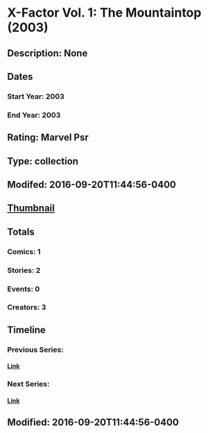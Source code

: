 # X-Factor Vol. 1: The Mountaintop (2003)
## Description: None
## Dates
### Start Year: 2003
### End Year: 2003
## Rating: Marvel Psr
## Type: collection
## Modifed: 2016-09-20T11:44:56-0400
## [Thumbnail](http://i.annihil.us/u/prod/marvel/i/mg/b/40/image_not_available.jpg)
## Totals
### Comics: 1
### Stories: 2
### Events: 0
### Creators: 3
## Timeline
### Previous Series: 
#### [Link]()
### Next Series: 
#### [Link]()
## Modified: 2016-09-20T11:44:56-0400